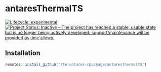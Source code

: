 # antaresThermalTS


[![Lifecycle: experimental](https://img.shields.io/badge/lifecycle-experimental-orange.svg)](https://www.tidyverse.org/lifecycle/#experimental)
[![Project Status: Inactive – The project has reached a stable, usable state but is no longer being actively developed; support/maintenance will be provided as time allows.](https://www.repostatus.org/badges/latest/inactive.svg)](https://www.repostatus.org/#inactive)



## Installation

```r
remotes::install_github("rte-antares-rpackage/antaresThermalTS")
```
